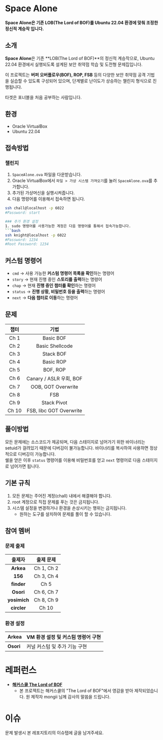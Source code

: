 # Space Alone
**Space Alone은 기존 LOB(The Lord of BOF)를 Ubuntu 22.04 환경에 맞춰 조정한 정신적 계승작 입니다.** 

## 소개
**Space Alone**은 기존 **LOB(The Lord of BOF)**의 정신적 계승작으로, Ubuntu 22.04 환경에서 실행되도록 설계된 보안 취약점 학습 및 도전형 문제집입니다.

이 프로젝트는 **버퍼 오버플로우(BOF), ROP, FSB** 등의 다양한 보안 취약점 공격 기법을 실습할 수 있도록 구성되어 있으며, 단계별로 난이도가 상승하는 챌린지 형식으로 진행됩니다.

타겟은 포너블을 처음 공부하는 사람입니다. 

## 환경
- Oracle VirtualBox
- Ubuntu 22.04

## 접속방법
### 챌린지
1. `SpaceAlone.ova` 파일을 다운받습니다. 
2. Oracle VirtualBox에서 `파일 > 가상 시스템 가져오기`를 눌러 `SpaceAlone.ova`를 추가합니다.
3. 추가된 가상머신을 실행시켜줍니다.
4. 다음 명령어를 이용해서 접속하면 됩니다.
```bash
ssh chall@localhost -p 6022
#Password: start

### 추가 환경 설정
1. sudo 명령어를 사용가능한 계정은 다음 명령어를 통해서 접속가능합니다. 
```bash
ssh knight@localhost -p 6022
#Password: 1234
#Root Password: 1234
```

## 커스텀 명령어
- `cmd` → 사용 가능한 **커스텀 명령어 목록을 확인**하는 명령어  
- `story` → 현재 진행 중인 **스토리를 출력**하는 명령어  
- `chap` → 현재 **진행 중인 챕터를 확인**하는 명령어  
- `status` → **진행 상황, 비밀번호 등을 출력**하는 명령어  
- `next` → **다음 챕터로 이동**하는 명령어

## 문제
|  챕터   |           기법            |
| :---: | :---------------------: |
| Ch 1  |        Basic BOF        |
| Ch 2  |     Basic Shellcode     |
| Ch 3  |        Stack BOF        |
| Ch 4  |        Basic ROP        |
| Ch 5  |        BOF, ROP         |
| Ch 6  |  Canary / ASLR 우회, BOF  |
| Ch 7  |   OOB, GOT Overwrite    |
| Ch 8  |           FSB           |
| Ch 9  |       Stack Pivot       |
| Ch 10 | FSB, libc GOT Overwrite |

## 풀이방법
모든 문제에는 소스코드가 제공되며, 다음 스테이지로 넘어가기 위한 바이너리는 setuid가 걸려있기 때문에 디버깅이 불가능합니다. 바이너리를 복사하여 사용하면 정상적으로 디버깅이 가능합니다.    
쉘을 얻은 이후 `status` 명령어를 이용해 비밀번호를 얻고 `next` 명령어로 다음 스테이지로 넘어가면 됩니다. 

## 기본 규칙
1. 모든 문제는 주어진 계정(chall) 내에서 해결해야 합니다.
2. root 계정으로 직접 문제를 푸는 것은 금지됩니다.
3. 시스템 설정을 변경하거나 환경을 손상시키는 행위는 금지됩니다.
   - 원하는 도구를 설치하여 문제를 풀이 할 수 있습니다.

## 참여 멤버
### 문제 출제
|   **출제자**    | **출제 문제**  |
| :----------: | :--------: |
|  **Arkea**   | Ch 1, Ch 2 |
|   **156**    | Ch 3, Ch 4 |
|  **finder**  |    Ch 5    |
|  **Osori**   | Ch 6, Ch 7 |
| **yosimich** | Ch 8, Ch 9 |
| **circler**  |   Ch 10    |

### 환경 설정
| **Arkea** | VM 환경 설정 및 커스텀 명령어 구현 |
| --------- | --------------------- |
| **Osori** | 커널 커스텀 및 추가 기능 구현  |



# 레퍼런스
-  **[해커스쿨 The Lord of BOF](https://www.hackerschool.org/HS_Boards/zboard.php?id=HS_Notice&no=1170881885)**  
   - 본 프로젝트는 해커스쿨의 "The Lord of BOF"에서 영감을 받아 제작되었습니다. 원 제작자 mongii 님께 감사의 말씀을 드립니다. 

# 이슈
문제 발생시 본 레포지토리의 이슈탭에 글을 남겨주세요. 

